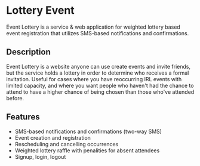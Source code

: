 # Lottery Event
Event Lottery is a service & web application for weighted lottery based event registration that utilizes SMS-based notifications and confirmations.

## Description
Event Lottery is a website anyone can use create events and invite friends, but the service holds a lottery in order to determine who receives a formal invitation. Useful for cases where you have reoccurring IRL events with limited capacity, and where you want people who haven't had the chance to attend to have a higher chance of being chosen than those who've attended before.

## Features
* SMS-based notifications and confirmations (two-way SMS)
* Event creation and registration
* Rescheduling and cancelling occurrences
* Weighted lottery raffle with penalities for absent attendees
* Signup, login, logout